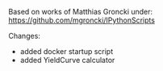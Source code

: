 Based on works of Matthias Groncki under: https://github.com/mgroncki/IPythonScripts

Changes:
- added docker startup script
- added YieldCurve calculator

